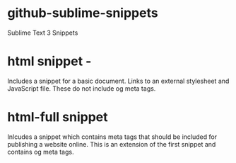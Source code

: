 # github-sublime-snippets
Sublime Text 3 Snippets

# html snippet - 

Includes a snippet for a basic document. Links to an external stylesheet and JavaScript file. These do not include og meta tags.

# html-full snippet

Inlcudes a snippet which contains meta tags that should be included for publishing a website online. This is an extension of the first snippet and contains og meta tags. 
